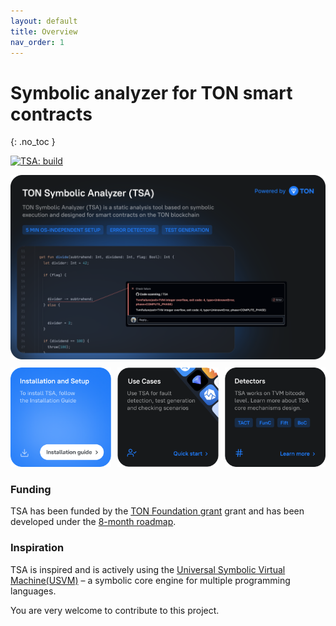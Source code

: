 ```yaml
---
layout: default
title: Overview
nav_order: 1
---
```


# Symbolic analyzer for TON smart contracts
{: .no_toc }

[![TSA: build](https://github.com/espritoxyz/tsa/actions/workflows/build-and-run-tests.yml/badge.svg)](https://github.com/espritoxyz/tsa/actions/workflows/build-and-run-tests.yml)

<div style="display: flex; flex-direction: column; align-items: center; gap: 10px;">
  <div>
    <img src="images/tsa-example.svg" alt="TSA Example">
  </div>
  <div style="display: flex; justify-content: center; gap: 10px;">
    <div>
      <a href="installation">
        <img src="images/installation-and-setup.svg" alt="Installation and setup">
      </a>
    </div>
    <div>
      <a href="modes/use-cases">
        <img src="images/use-cases.svg" alt="Use cases">
      </a>
    </div>
    <div>
      <a href="error-types">
        <img src="images/detectors.svg" alt="Detectors">
      </a>
    </div>
  </div>
</div>

### Funding
TSA has been funded by the [TON Foundation grant](https://github.com/ton-society/grants-and-bounties/issues/489) grant and has been developed under the [8-month roadmap](https://questbook.app/dashboard/?proposalId=667ee6b9b59d3e9ae042d6c9&chainId=10&role=builder&isRenderingProposalBody=true&grantId=65c7836df27e2e1702d2d279).

### Inspiration

TSA is inspired and is actively using the [Universal Symbolic Virtual Machine(USVM)](https://github.com/UnitTestBot/usvm) –
a symbolic core engine for multiple programming languages.

You are very welcome to contribute to this project.
